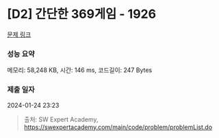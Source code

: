 # [D2] 간단한 369게임 - 1926 

[문제 링크](https://swexpertacademy.com/main/code/problem/problemDetail.do?contestProbId=AV5PTeo6AHUDFAUq) 

### 성능 요약

메모리: 58,248 KB, 시간: 146 ms, 코드길이: 247 Bytes

### 제출 일자

2024-01-24 23:23



> 출처: SW Expert Academy, https://swexpertacademy.com/main/code/problem/problemList.do